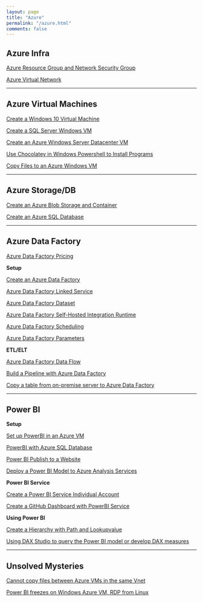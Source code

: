 ```yaml
---
layout: page
title: "Azure"
permalink: "/azure.html"
comments: false
---
```


## Azure Infra

[Azure Resource Group and Network Security Group](../azure-rg-nsg/)

[Azure Virtual Network](../azure-virtual-network/)

***

## Azure Virtual Machines

[Create a Windows 10 Virtual Machine](../create-windows10-vm-azure/)

[Create a SQL Server Windows VM](../azure-sql-server-vm/)

[Create an Azure Windows Server Datacenter VM](../azure-windows-server-datacenter-vm/)

[Use Chocolatey in Windows Powershell to Install Programs](../chocolatey-windows-powershell-install-programs/)

[Copy Files to an Azure Windows VM](../copy-files-azure-windows-vm/)

***

## Azure Storage/DB

[Create an Azure Blob Storage and Container](../azure-blob-storage-container/)

[Create an Azure SQL Database](../azure-sql-database/)

***

## Azure Data Factory

[Azure Data Factory Pricing](../azure-data-factory-pricing/)

**Setup**

[Create an Azure Data Factory](../create-azure-data-factory/)

[Azure Data Factory Linked Service](../azure-data-factory-linked-service/)

[Azure Data Factory Dataset](../azure-data-factory-dataset/)

[Azure Data Factory Self-Hosted Integration Runtime](../azure-adf-self-hosted-integration-runtime/)

[Azure Data Factory Scheduling](../azure-data-factory-scheduling/)

[Azure Data Factory Parameters](../azure-data-factory-parameters/)

**ETL/ELT**

[Azure Data Factory Data Flow](../azure-data-factory-dataflow/)

[Build a Pipeline with Azure Data Factory](../data-pipeline-azure-data-factory/)

[Copy a table from on-premise server to Azure Data Factory](../azure-data-factory-copy-table-from-onprem/)

***

## Power BI

**Setup**

[Set up PowerBI in an Azure VM](../setup-powerbi-in-azure-vm/)

[PowerBI with Azure SQL Database](../powerbi-azure-sql-database/)

[Power BI Publish to a Website](../powerbi-publish-to-website/)

[Deploy a Power BI Model to Azure Analysis Services](../deploy-powerbi-model-azure-analysis-services/)

**Power BI Service**

[Create a Power BI Service Individual Account](../create-powerbi-service-individual-account/)

[Create a GitHub Dashboard with PowerBI Service](../powerbi-service-github-dashboard/)

**Using Power BI**

[Create a Hierarchy with Path and Lookupvalue](../powerbi-lookupvalue-hierarchy/)

[Using DAX Studio to query the Power BI model or develop DAX measures](../dax-studio-powerbi/)

***

## Unsolved Mysteries

[Cannot copy files between Azure VMs in the same Vnet](../azure-copy-files-between-vms/)

[Power BI freezes on Windows Azure VM, RDP from Linux](../powerbi-freezes-azure-vm-windows/)